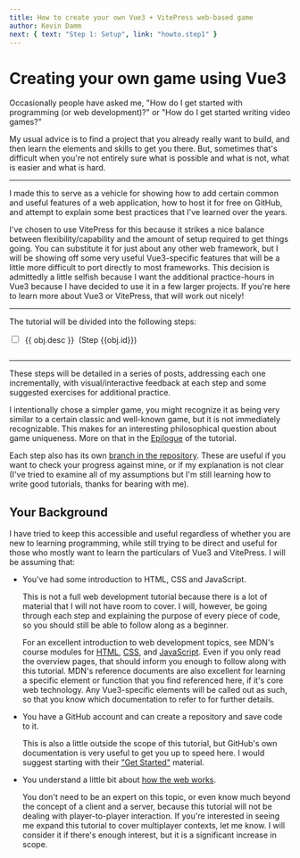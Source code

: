 ```yaml
---
title: How to create your own Vue3 + VitePress web-based game
author: Kevin Damm
next: { text: "Step 1: Setup", link: "howto.step1" }
---
```


# Creating your own game using Vue3

Occasionally people have asked me, "How do I get started with programming (or
web development)?"  or "How do I get started writing video games?"

My usual advice is to find a project
that you already really want to build, and then learn the elements and skills
to get you there.  But, sometimes that's difficult when you're not entirely
sure what is possible and what is not, what is easier and what is hard.

---

I made this to serve as a vehicle for showing how to add certain common
and useful features of a web application, how to host it for free on GitHub,
and attempt to explain some best practices that I've learned over the years.

I've chosen to use VitePress for
this because it strikes a nice balance between flexibility/capability and the
amount of setup required to get things going.  You can substitute it for
just about any other web framework, but I will be showing off some very useful
Vue3-specific features that will be a little more difficult to port directly
to most frameworks.  This decision is admittedly a little selfish because I
want the additional practice-hours in Vue3 because I have decided to use it in
a few larger projects.  If you're here to learn more about Vue3 or VitePress,
that will work out nicely!


---

The tutorial will be divided into the following steps:

<div v-for="obj in steps" key="obj.id" class="step">
  <input type="checkbox" id="obj.url" :checked="!!obj.done">
  <label for="obj.url">&nbsp;{{ obj.desc }}</label>
  <span v-if="obj.ready">&nbsp;(<a :href="obj.url">Step {{obj.id}}</a>)</span>
</div>


---

These steps will be detailed in a series of posts, addressing each one
incrementally, with visual/interactive feedback at each step and some suggested
exercises for additional practice.

I intentionally chose a simpler game, you might recognize it as being very
similar to a certain classic and well-known game, but it is not immediately
recognizable.  This makes for an interesting philosophical question about game
uniqueness.  More on that in the [Epilogue](howto.epilogue) of the tutorial.

Each step also has its own [branch in the repository](https://github.com/kevindamm/number-scrabble/branches).
These are useful if you want to check your progress against mine, or if my
explanation is not clear (I've tried to examine all of my assumptions but I'm
still learning how to write good tutorials, thanks for bearing with me).

## Your Background

I have tried to keep this accessible and useful regardless of whether you are new
to learning programming, while still trying to be direct and useful for those
who mostly want to learn the particulars of Vue3 and VitePress.
I will be assuming that:

 - You've had some introduction to HTML, CSS and JavaScript.

   This is not a full web development tutorial because there is a lot of
   material that I will not have room to cover.  I will, however, be going 
   through each step and explaining the purpose of every piece of code, so
   you should still be able to follow along as a beginner.

   For an excellent introduction to web development topics, see MDN's course
   modules for
   [HTML](https://developer.mozilla.org/en-US/docs/Learn/Getting_started_with_the_web/HTML_basics), 
   [CSS](https://developer.mozilla.org/en-US/docs/Learn/Getting_started_with_the_web/CSS_basics), and
   [JavaScript](https://developer.mozilla.org/en-US/docs/Learn/Getting_started_with_the_web/JavaScript_basics).
   Even if you only read the overview pages, that should inform you enough to
   follow along with this tutorial.
   MDN's reference documents are also excellent for learning a specific element
   or function that you find referenced here, if it's core web technology.  Any
   Vue3-specific elements will be called out as such, so that you know which
   documentation to refer to for further details.

 - You have a GitHub account and can create a repository and save code to it.

   This is also a little outside the scope of this tutorial, but GitHub's own
   documentation is very useful to get you up to speed here.  I would suggest
   starting with their ["Get Started"](https://docs.github.com/en/get-started)
   material.

 - You understand a little bit about [how the web works](https://developer.mozilla.org/en-US/docs/Learn/Getting_started_with_the_web/How_the_Web_works).

   You don't need to be an expert on this topic, or even know much beyond the
   concept of a client and a server, because this tutorial will not be dealing
   with player-to-player interaction.  If you're interested in seeing me expand
   this tutorial to cover multiplayer contexts, let me know.  I will consider 
   it if there's enough interest, but it is a significant increase in scope.



<script setup lang="ts">
interface TutorialSteps {
  id: number;
  step: string;
  desc: string;
  ready: boolean;
}

const steps = [
  {
    id: 1,
    url: "howto.step1",
    desc: "Set up VitePress as a Static Site Generator (SSG) with automatic deployment",
    done: true,
    ready: true
  },
  {
    id: 2,
    url: "howto.step2",
    desc: "Author a Vue3 Component and embed it in the markdown of a page",
    done: true,
    ready: false
  },
  {
    id: 3,
    url: "howto.step3",
    desc: "Add some CSS styling to the component's template",
    ready: false
  },
  {
    id: 4,
    url: "howto.step4",
    desc: "Add interactivity for player's inputs",
    ready: false
  },
  {
    id: 5,
    url: "howto.step5",
    desc: "Add a decision-making process for the AI",
    ready: false
  },
  {
    id: 6,
    url: "howto.step6",
    desc: "Use LocalStorage to remember the player's preferences and current game state",
    ready: false
  },
  {
    id: 7,
    url: "howto.step7",
    desc: "Adding commenting/feedback to pages by integrating Gisqus and GitHub Discussions",
    ready: false
  }
]
</script>

<style>
.step {
  padding-bottom: 1em;
}
</style>
